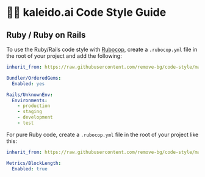 # 🧑‍💻 kaleido.ai Code Style Guide

## Ruby / Ruby on Rails

To use the Ruby/Rails code style with [Rubocop](https://github.com/rubocop/rubocop), create a `.rubocop.yml`
file in the root of your project and add the following:

```yaml
inherit_from: https://raw.githubusercontent.com/remove-bg/code-style/main/ruby/.rubocop-rails.yml

Bundler/OrderedGems:
  Enabled: yes

Rails/UnknownEnv:
  Environments:
    - production
    - staging
    - development
    - test
```

For pure Ruby code, create a `.rubocop.yml` file in the root of your project like this:

```yaml
inherit_from: https://raw.githubusercontent.com/remove-bg/code-style/main/ruby/.rubocop.yml

Metrics/BlockLength:
  Enabled: true
```
